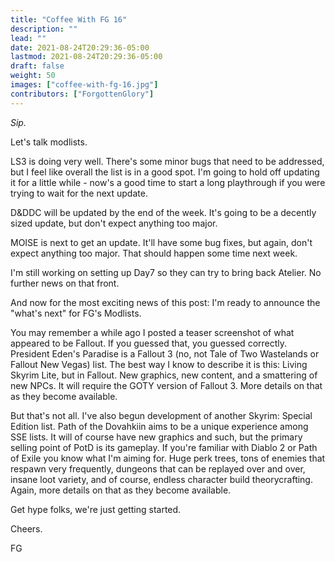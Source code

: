 ```yaml
---
title: "Coffee With FG 16"
description: ""
lead: ""
date: 2021-08-24T20:29:36-05:00
lastmod: 2021-08-24T20:29:36-05:00
draft: false
weight: 50
images: ["coffee-with-fg-16.jpg"]
contributors: ["ForgottenGlory"]
---
```


*Sip.*

Let's talk modlists.

LS3 is doing very well. There's some minor bugs that need to be addressed, but I feel like overall the list is in a good spot. I'm going to hold off updating it for a little while - now's a good time to start a long playthrough if you were trying to wait for the next update.

D&DDC will be updated by the end of the week. It's going to be a decently sized update, but don't expect anything too major.

MOISE is next to get an update. It'll have some bug fixes, but again, don't expect anything too major. That should happen some time next week.

I'm still working on setting up Day7 so they can try to bring back Atelier. No further news on that front.

And now for the most exciting news of this post: I'm ready to announce the "what's next" for FG's Modlists.

You may remember a while ago I posted a teaser screenshot of what appeared to be Fallout. If you guessed that, you guessed correctly. President Eden's Paradise is a Fallout 3 (no, not Tale of Two Wastelands or Fallout New Vegas) list. The best way I know to describe it is this: Living Skyrim Lite, but in Fallout. New graphics, new content, and a smattering of new NPCs. It will require the GOTY version of Fallout 3. More details on that as they become available.

But that's not all. I've also begun development of another Skyrim: Special Edition list. Path of the Dovahkiin aims to be a unique experience among SSE lists. It will of course have new graphics and such, but the primary selling point of PotD is its gameplay. If you're familiar with Diablo 2 or Path of Exile you know what I'm aiming for. Huge perk trees, tons of enemies that respawn very frequently, dungeons that can be replayed over and over, insane loot variety, and of course, endless character build theorycrafting. Again, more details on that as they become available.

Get hype folks, we're just getting started.

Cheers.

FG